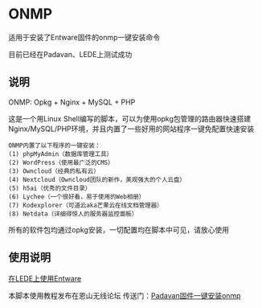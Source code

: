 ONMP
===

适用于安装了Entware固件的onmp一键安装命令

目前已经在Padavan、LEDE上测试成功

## 说明

ONMP: Opkg + Nginx + MySQL + PHP

这是一个用Linux Shell编写的脚本，可以为使用opkg包管理的路由器快速搭建Nginx/MySQL/PHP环境，并且内置了一些好用的网站程序一键免配置快速安装

```
ONMP内置了以下程序的一键安装：
(1) phpMyAdmin（数据库管理工具）
(2) WordPress（使用最广泛的CMS）
(3) Owncloud（经典的私有云）
(4) Nextcloud（Owncloud团队的新作，美观强大的个人云盘）
(5) h5ai（优秀的文件目录）
(6) Lychee（一个很好看，易于使用的Web相册）
(7) Kodexplorer（可道云aka芒果云在线文档管理器）
(8) Netdata（详细得惊人的服务器监控面板）
```

所有的软件包均通过opkg安装，一切配置均在脚本中可见，请放心使用

## 使用说明

[在LEDE上使用Entware](https://github.com/xzhih/ONMP/blob/master/LEDE-entware.md)

本脚本使用教程发布在恩山无线论坛
传送门：[Padavan固件一键安装onmp](http://www.right.com.cn/forum/thread-244810-1-1.html)